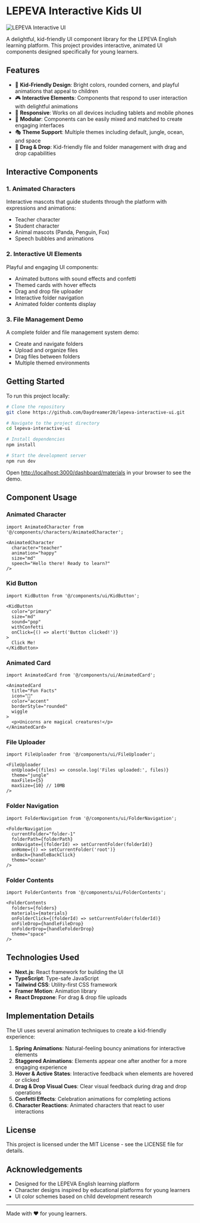 # LEPEVA Interactive Kids UI

![LEPEVA Interactive UI](https://via.placeholder.com/1200x600/4A90E2/FFFFFF?text=LEPEVA+Interactive+Kids+UI)

A delightful, kid-friendly UI component library for the LEPEVA English learning platform. This project provides interactive, animated UI components designed specifically for young learners.

## Features

- 🎨 **Kid-Friendly Design**: Bright colors, rounded corners, and playful animations that appeal to children
- 🎮 **Interactive Elements**: Components that respond to user interaction with delightful animations
- 📱 **Responsive**: Works on all devices including tablets and mobile phones
- 🧩 **Modular**: Components can be easily mixed and matched to create engaging interfaces
- 🎭 **Theme Support**: Multiple themes including default, jungle, ocean, and space
- 🔄 **Drag & Drop**: Kid-friendly file and folder management with drag and drop capabilities

## Interactive Components

### 1. Animated Characters

Interactive mascots that guide students through the platform with expressions and animations:

- Teacher character
- Student character
- Animal mascots (Panda, Penguin, Fox)
- Speech bubbles and animations

### 2. Interactive UI Elements

Playful and engaging UI components:

- Animated buttons with sound effects and confetti
- Themed cards with hover effects
- Drag and drop file uploader
- Interactive folder navigation
- Animated folder contents display

### 3. File Management Demo

A complete folder and file management system demo:

- Create and navigate folders
- Upload and organize files
- Drag files between folders
- Multiple themed environments

## Getting Started

To run this project locally:

```bash
# Clone the repository
git clone https://github.com/Daydreamer20/lepeva-interactive-ui.git

# Navigate to the project directory
cd lepeva-interactive-ui

# Install dependencies
npm install

# Start the development server
npm run dev
```

Open [http://localhost:3000/dashboard/materials](http://localhost:3000/dashboard/materials) in your browser to see the demo.

## Component Usage

### Animated Character

```tsx
import AnimatedCharacter from '@/components/characters/AnimatedCharacter';

<AnimatedCharacter
  character="teacher"
  animation="happy"
  size="md"
  speech="Hello there! Ready to learn?"
/>
```

### Kid Button

```tsx
import KidButton from '@/components/ui/KidButton';

<KidButton
  color="primary"
  size="md"
  sound="pop"
  withConfetti
  onClick={() => alert('Button clicked!')}
>
  Click Me!
</KidButton>
```

### Animated Card

```tsx
import AnimatedCard from '@/components/ui/AnimatedCard';

<AnimatedCard
  title="Fun Facts"
  icon="🦄"
  color="accent"
  borderStyle="rounded"
  wiggle
>
  <p>Unicorns are magical creatures!</p>
</AnimatedCard>
```

### File Uploader

```tsx
import FileUploader from '@/components/ui/FileUploader';

<FileUploader
  onUpload={(files) => console.log('Files uploaded:', files)}
  theme="jungle"
  maxFiles={5}
  maxSize={10} // 10MB
/>
```

### Folder Navigation

```tsx
import FolderNavigation from '@/components/ui/FolderNavigation';

<FolderNavigation
  currentFolder="folder-1"
  folderPath={folderPath}
  onNavigate={(folderId) => setCurrentFolder(folderId)}
  onHome={() => setCurrentFolder('root')}
  onBack={handleBackClick}
  theme="ocean"
/>
```

### Folder Contents

```tsx
import FolderContents from '@/components/ui/FolderContents';

<FolderContents
  folders={folders}
  materials={materials}
  onFolderClick={(folderId) => setCurrentFolder(folderId)}
  onFileDrop={handleFileDrop}
  onFolderDrop={handleFolderDrop}
  theme="space"
/>
```

## Technologies Used

- **Next.js**: React framework for building the UI
- **TypeScript**: Type-safe JavaScript
- **Tailwind CSS**: Utility-first CSS framework
- **Framer Motion**: Animation library
- **React Dropzone**: For drag & drop file uploads

## Implementation Details

The UI uses several animation techniques to create a kid-friendly experience:

1. **Spring Animations**: Natural-feeling bouncy animations for interactive elements
2. **Staggered Animations**: Elements appear one after another for a more engaging experience
3. **Hover & Active States**: Interactive feedback when elements are hovered or clicked
4. **Drag & Drop Visual Cues**: Clear visual feedback during drag and drop operations
5. **Confetti Effects**: Celebration animations for completing actions
6. **Character Reactions**: Animated characters that react to user interactions

## License

This project is licensed under the MIT License - see the LICENSE file for details.

## Acknowledgements

- Designed for the LEPEVA English learning platform
- Character designs inspired by educational platforms for young learners
- UI color schemes based on child development research

---

Made with ❤️ for young learners.
